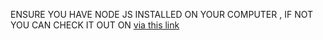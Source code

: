 ENSURE YOU HAVE NODE JS INSTALLED ON YOUR COMPUTER , IF NOT YOU CAN CHECK IT OUT ON <a href ="https://nodejs.org/en/download">via this link</a>


